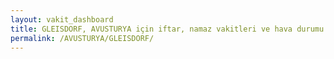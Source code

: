 ```yaml
---
layout: vakit_dashboard
title: GLEISDORF, AVUSTURYA için iftar, namaz vakitleri ve hava durumu - ilçe/eyalet seç
permalink: /AVUSTURYA/GLEISDORF/
---
```


<script type="text/javascript">
  var GLOBAL_COUNTRY = 'AVUSTURYA';
  var GLOBAL_CITY = 'GLEISDORF';
  var GLOBAL_STATE = '';
  var lat = 72;
  var lon = 21;
</script>
